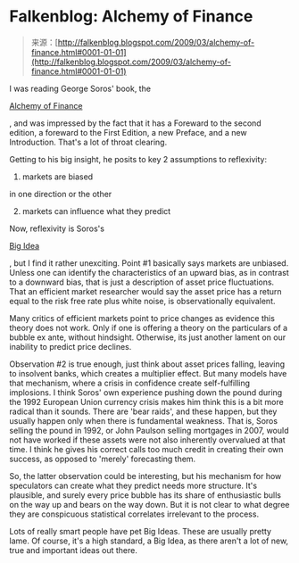 <!--yml
category: 未分类
date: 2024-05-12 22:09:51
-->

# Falkenblog: Alchemy of Finance

> 来源：[http://falkenblog.blogspot.com/2009/03/alchemy-of-finance.html#0001-01-01](http://falkenblog.blogspot.com/2009/03/alchemy-of-finance.html#0001-01-01)

I was reading George Soros' book, the

[Alchemy of Finance](http://www.amazon.com/Alchemy-Finance-Wiley-Investment-Classics/dp/0471445495/ref=sr_1_1?ie=UTF8&s=books&qid=1238540485&sr=1-1)

, and was impressed by the fact that it has a Foreward to the second edition, a foreward to the First Edition, a new Preface, and a new Introduction. That's a lot of throat clearing.

Getting to his big insight, he posits to key 2 assumptions to reflexivity:

1) markets are biased

in one direction or the other

2) markets can influence what they predict

Now, reflexivity is Soros's

[Big Idea](http://www.usatoday.com/money/economy/2008-05-12-soros_N.htm)

, but I find it rather unexciting. Point #1 basically says markets are unbiased. Unless one can identify the characteristics of an upward bias, as in contrast to a downward bias, that is just a description of asset price fluctuations. That an efficient market researcher would say the asset price has a return equal to the risk free rate plus white noise, is observationally equivalent.

Many critics of efficient markets point to price changes as evidence this theory does not work. Only if one is offering a theory on the particulars of a bubble ex ante, without hindsight. Otherwise, its just another lament on our inability to predict price declines.

Observation #2 is true enough, just think about asset prices falling, leaving to insolvent banks, which creates a multiplier effect. But many models have that mechanism, where a crisis in confidence create self-fulfilling implosions. I think Soros' own experience pushing down the pound during the 1992 European Union currency crisis makes him think this is a bit more radical than it sounds. There are 'bear raids', and these happen, but they usually happen only when there is fundamental weakness. That is, Soros selling the pound in 1992, or John Paulson selling mortgages in 2007, would not have worked if these assets were not also inherently overvalued at that time. I think he gives his correct calls too much credit in creating their own success, as opposed to 'merely' forecasting them.

So, the latter observation could be interesting, but his mechanism for how speculators can create what they predict needs more structure. It's plausible, and surely every price bubble has its share of enthusiastic bulls on the way up and bears on the way down. But it is not clear to what degree they are conspicuous statistical correlates irrelevant to the process.

Lots of really smart people have pet Big Ideas. These are usually pretty lame. Of course, it's a high standard, a Big Idea, as there aren't a lot of new, true and important ideas out there.